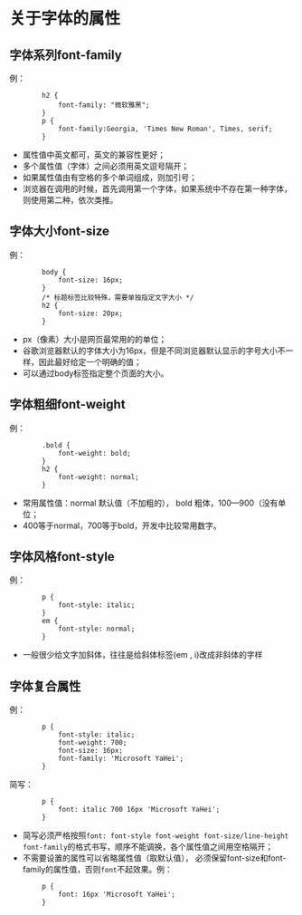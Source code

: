 # 关于字体的属性
## 字体系列font-family
例：
```
        h2 {
            font-family: "微软雅黑";
        }
        p {
            font-family:Georgia, 'Times New Roman', Times, serif;
        }
```
- 属性值中英文都可，英文的兼容性更好；
- 多个属性值（字体）之间必须用英文逗号隔开；
- 如果属性值由有空格的多个单词组成，则加引号；
- 浏览器在调用的时候，首先调用第一个字体，如果系统中不存在第一种字体，则使用第二种，依次类推。

## 字体大小font-size
例：
```
        body {
            font-size: 16px;
        }
        /* 标题标签比较特殊，需要单独指定文字大小 */
        h2 {
            font-size: 20px;
        }
```
- px（像素）大小是网页最常用的的单位；
- 谷歌浏览器默认的字体大小为16px，但是不同浏览器默认显示的字号大小不一样，因此最好给定一个明确的值；
- 可以通过body标签指定整个页面的大小。

## 字体粗细font-weight
例：
```
        .bold {
            font-weight: bold;
        }
        h2 {
            font-weight: normal;
        }
```
- 常用属性值：normal 默认值（不加粗的）， bold 粗体，100—900（没有单位；
- 400等于normal，700等于bold，开发中比较常用数字。

## 字体风格font-style

例：
```
        p {
            font-style: italic;
        }
        em {
            font-style: normal;
        }

```
- 一般很少给文字加斜体，往往是给斜体标签(em , i)改成非斜体的字样

## 字体复合属性
例：
```
        p {
            font-style: italic;
            font-weight: 700;
            font-size: 16px;
            font-family: 'Microsoft YaHei';
        }

```
简写：
```
        p {
            font: italic 700 16px 'Microsoft YaHei';
        }
```
- 简写必须严格按照`font: font-style font-weight font-size/line-height font-family`的格式书写，顺序不能调换，各个属性值之间用空格隔开；
- 不需要设置的属性可以省略属性值（取默认值）， 必须保留font-size和font-family的属性值，否则`font`不起效果。例：
```
        p {
            font: 16px 'Microsoft YaHei';
        }

```
















